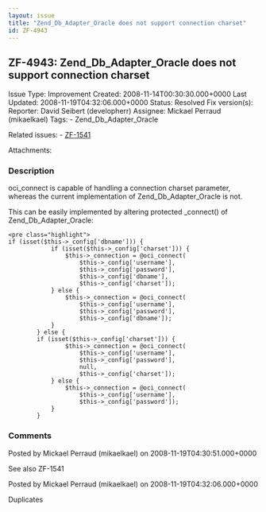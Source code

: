 ```yaml
---
layout: issue
title: "Zend_Db_Adapter_Oracle does not support connection charset"
id: ZF-4943
---
```


ZF-4943: Zend\_Db\_Adapter\_Oracle does not support connection charset
----------------------------------------------------------------------

 Issue Type: Improvement Created: 2008-11-14T00:30:30.000+0000 Last Updated: 2008-11-19T04:32:06.000+0000 Status: Resolved Fix version(s): 
 Reporter:  David Seibert (developherr)  Assignee:  Mickael Perraud (mikaelkael)  Tags: - Zend\_Db\_Adapter\_Oracle
 
 Related issues: - [ZF-1541](/issues/browse/ZF-1541)
 
 Attachments: 
### Description

oci\_connect is capable of handling a connection charset parameter, whereas the current implementation of Zend\_Db\_Adapter\_Oracle is not.

This can be easily implemented by altering protected \_connect() of Zend\_Db\_Adapter\_Oracle:

 
    <pre class="highlight">
    if (isset($this->_config['dbname'])) {
                if (isset($this->_config['charset'])) {
                    $this->_connection = @oci_connect(
                        $this->_config['username'],
                        $this->_config['password'],
                        $this->_config['dbname'], 
                        $this->_config['charset']);
                } else {
                    $this->_connection = @oci_connect(
                        $this->_config['username'],
                        $this->_config['password'],
                        $this->_config['dbname']);
                }
            } else {
            if (isset($this->_config['charset'])) {
                    $this->_connection = @oci_connect(
                        $this->_config['username'],
                        $this->_config['password'],
                        null, 
                        $this->_config['charset']);
                } else {
                    $this->_connection = @oci_connect(
                        $this->_config['username'],
                        $this->_config['password']);
                }
            }


 

 

### Comments

Posted by Mickael Perraud (mikaelkael) on 2008-11-19T04:30:51.000+0000

See also ZF-1541

 

 

Posted by Mickael Perraud (mikaelkael) on 2008-11-19T04:32:06.000+0000

Duplicates

 

 